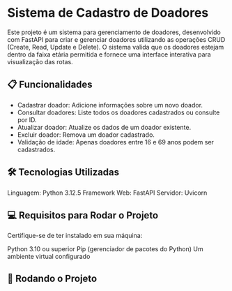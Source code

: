 # Sistema de Cadastro de Doadores
Este projeto é um sistema para gerenciamento de doadores, desenvolvido com FastAPI para criar e gerenciar doadores utilizando as operações CRUD (Create, Read, Update e Delete). 
O sistema valida que os doadores estejam dentro da faixa etária permitida e fornece uma interface interativa para visualização das rotas.

## 📋 Funcionalidades
- Cadastrar doador: Adicione informações sobre um novo doador.
- Consultar doadores: Liste todos os doadores cadastrados ou consulte por ID.
- Atualizar doador: Atualize os dados de um doador existente.
- Excluir doador: Remova um doador cadastrado.
- Validação de idade: Apenas doadores entre 16 e 69 anos podem ser cadastrados.

## 🛠️ Tecnologias Utilizadas
Linguagem: Python 3.12.5
Framework Web: FastAPI
Servidor: Uvicorn

## 💻 Requisitos para Rodar o Projeto
Certifique-se de ter instalado em sua máquina:

Python 3.10 ou superior
Pip (gerenciador de pacotes do Python)
Um ambiente virtual configurado

## 🚀 Rodando o Projeto

